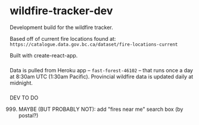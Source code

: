  # wildfire-tracker-dev
Development build for the wildfire tracker.

Based off of current fire locations found at: `https://catalogue.data.gov.bc.ca/dataset/fire-locations-current`

Built with create-react-app.

### 
Data is pulled from Heroku app – `fast-forest-46102` – that runs once a day at 8:30am UTC (1:30am Pacific). Provincial wildfire data is updated daily at midnight.




###
DEV TO DO

999. MAYBE (BUT PROBABLY NOT): add "fires near me" search box (by postal?)
